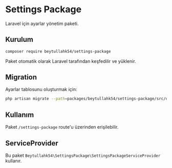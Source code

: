 # Settings Package

Laravel için ayarlar yönetim paketi.

## Kurulum

```bash
composer require beytullahk54/settings-package
```

Paket otomatik olarak Laravel tarafından keşfedilir ve yüklenir.

## Migration

Ayarlar tablosunu oluşturmak için:

```bash
php artisan migrate --path=packages/beytullahk54/settings-package/src/database/migrations
```

## Kullanım

Paket `/settings-package` route'u üzerinden erişilebilir.

## ServiceProvider

Bu paket `Beytullahk54\SettingsPackage\SettingsPackageServiceProvider` kullanır.
